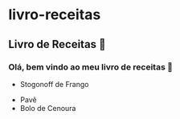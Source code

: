# livro-receitas

## Livro de Receitas :chicken:

### Olá, bem vindo ao meu livro de receitas :wave:

- Stogonoff de Frango

* Pavê
* Bolo de Cenoura